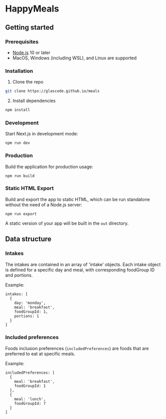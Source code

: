 # HappyMeals

## Getting started

### Prerequisites

- [Node.js](https://nodejs.org/en/) 10 or later
- MacOS, Windows (including WSL), and Linux are supported

### Installation

1. Clone the repo
```sh
git clone https://glascode.github.io/meals
```
2. Install dependencies
```sh
npm install
```

### Development

Start Next.js in development mode:
```
npm run dev
```

### Production

Build the application for production usage:
```
npm run build
```

### Static HTML Export

Build and export the app to static HTML, which can be run standalone without the need of a Node.js server:
```
npm run export
```

A static version of your app will be built in the `out` directory.

## Data structure

### Intakes

The intakes are contained in an array of 'intake' objects. Each intake object is defined for a specific day and meal, with corresponding foodGroup ID and portions.

Example:
```
intakes: [
  {
    day: 'monday',
    meal: 'breakfast',
    foodGroupId: 1,
    portions: 1
  }
]
```

### Included preferences

Foods inclusion preferences (`includedPreferences`) are foods that are preferred to eat at specific meals.

Example:
```
includedPreferences: [
  {
    meal: 'breakfast',
    foodGroupId: 1
  },
  {
    meal: 'lunch',
    foodGroupId: 7
  }
]
```
